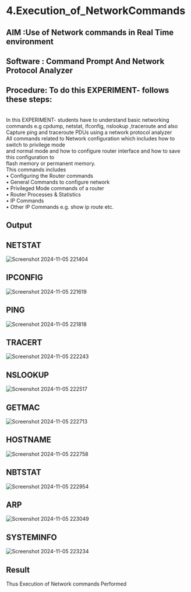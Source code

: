 # 4.Execution_of_NetworkCommands
## AIM :Use of Network commands in Real Time environment
## Software : Command Prompt And Network Protocol Analyzer
## Procedure: To do this EXPERIMENT- follows these steps:
<BR>
In this EXPERIMENT- students have to understand basic networking commands e.g cpdump, netstat, ifconfig, nslookup ,traceroute and also Capture ping and traceroute PDUs using a network protocol analyzer 
<BR>
All commands related to Network configuration which includes how to switch to privilege mode
<BR>
and normal mode and how to configure router interface and how to save this configuration to
<BR>
flash memory or permanent memory.
<BR>
This commands includes
<BR>
• Configuring the Router commands
<BR>
• General Commands to configure network
<BR>
• Privileged Mode commands of a router 
<BR>
• Router Processes & Statistics
<BR>
• IP Commands
<BR>
• Other IP Commands e.g. show ip route etc.
<BR>

## Output
## NETSTAT 
![Screenshot 2024-11-05 221404](https://github.com/user-attachments/assets/b5aad127-8b3b-440f-b51d-988c74198c03)

## IPCONFIG
![Screenshot 2024-11-05 221619](https://github.com/user-attachments/assets/20854636-343a-4f8d-8bc1-84549e8483ae)

## PING
![Screenshot 2024-11-05 221818](https://github.com/user-attachments/assets/341b4e6a-2b71-4213-9d75-a4bf6b5ac95f)

## TRACERT
![Screenshot 2024-11-05 222243](https://github.com/user-attachments/assets/744e47a6-2919-451f-9c58-cb12660414f7)

## NSLOOKUP
![Screenshot 2024-11-05 222517](https://github.com/user-attachments/assets/121de8db-2e35-40c2-8384-b0cf8ff63aed)

## GETMAC
![Screenshot 2024-11-05 222713](https://github.com/user-attachments/assets/177fe329-3d80-4584-b239-dbf7b69e291f)

## HOSTNAME
![Screenshot 2024-11-05 222758](https://github.com/user-attachments/assets/0fc2dcdc-9bd0-4930-8b85-6f75693042d2)

## NBTSTAT
![Screenshot 2024-11-05 222954](https://github.com/user-attachments/assets/4e35b100-c749-4515-a476-fdd3b77d9e93)

## ARP
![Screenshot 2024-11-05 223049](https://github.com/user-attachments/assets/4c82c6aa-25c7-4d72-8719-0428054d210b)

## SYSTEMINFO
![Screenshot 2024-11-05 223234](https://github.com/user-attachments/assets/00cbf80a-8f7a-4636-806b-2842e14b5425)

## Result
Thus Execution of Network commands Performed 
